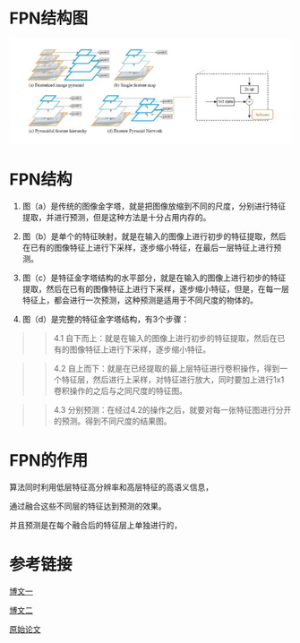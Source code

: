# FPN结构图
![FPN结构图](./FPN.png)


# FPN结构
1. 图（a）是传统的图像金字塔，就是把图像放缩到不同的尺度，分别进行特征提取，并进行预测，但是这种方法是十分占用内存的。


2. 图（b）是单个的特征映射，就是在输入的图像上进行初步的特征提取，然后在已有的图像特征上进行下采样，逐步缩小特征，在最后一层特征上进行预测。


3. 图（c）是特征金字塔结构的水平部分，就是在输入的图像上进行初步的特征提取，然后在已有的图像特征上进行下采样，逐步缩小特征，但是，在每一层特征上，都会进行一次预测，这种预测是适用于不同尺度的物体的。


4. 图（d）是完整的特征金字塔结构，有3个步骤：
>>  4.1 自下而上：就是在输入的图像上进行初步的特征提取，然后在已有的图像特征上进行下采样，逐步缩小特征。

>>  4.2 自上而下：就是在已经提取的最上层特征进行卷积操作，得到一个特征层，然后进行上采样，对特征进行放大，同时要加上进行1x1卷积操作的之后与之同尺度的特征图。

>>  4.3 分别预测：在经过4.2的操作之后，就要对每一张特征图进行分开的预测。得到不同尺度的结果图。


# FPN的作用

算法同时利用低层特征高分辨率和高层特征的高语义信息，  


通过融合这些不同层的特征达到预测的效果。


并且预测是在每个融合后的特征层上单独进行的，



# 参考链接
[博文一](https://blog.csdn.net/u014380165/article/details/72890275)


[博文二](http://mdsa.51cto.com/art/201707/545995.htm)


[原始论文](https://arxiv.org/abs/1612.03144)
